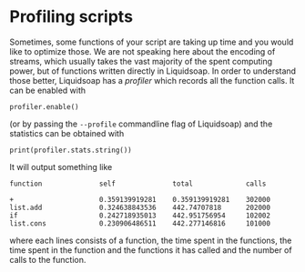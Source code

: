 # Profiling scripts

Sometimes, some functions of your script are taking up time and you would like
to optimize those. We are not speaking here about the encoding of streams, which
usually takes the vast majority of the spent computing power, but of functions
written directly in Liquidsoap. In order to understand those better, Liquidsoap
has a _profiler_ which records all the function calls. It can be enabled with

```liquidsoap
profiler.enable()
```

(or by passing the `--profile` commandline flag of Liquidsoap) and the
statistics can be obtained with

```liquidsoap
print(profiler.stats.string())
```

It will output something like

```
function              self              total             calls

+                     0.359139919281    0.359139919281    302000
list.add              0.324638843536    442.74707818      202000
if                    0.242718935013    442.951756954     102002
list.cons             0.230906486511    442.277146816     101000
```

where each lines consists of a function, the time spent in the functions, the
time spent in the function and the functions it has called and the number of
calls to the function.
